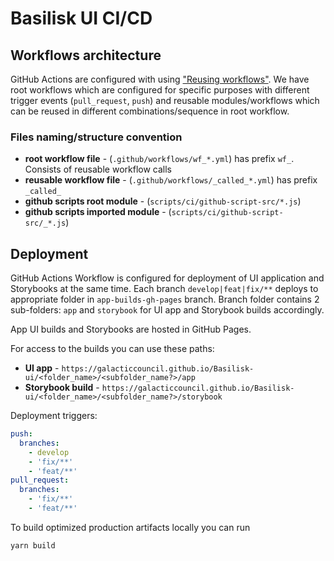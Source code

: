 # Basilisk UI CI/CD

## Workflows architecture

GitHub Actions are configured with using ["Reusing workflows"](https://docs.github.com/en/actions/using-workflows/reusing-workflows).
We have root workflows which are configured for specific purposes with different 
trigger events (`pull_request`, `push`) and reusable modules/workflows which can be reused in different 
combinations/sequence in root workflow. 

### Files naming/structure convention
- __root workflow file__ - (`.github/workflows/wf_*.yml`) has prefix `wf_`. Consists of reusable 
  workflow calls
- __reusable workflow file__ - (`.github/workflows/_called_*.yml`) has prefix `_called_`
- __github scripts root module__ - (`scripts/ci/github-script-src/*.js`)
- __github scripts imported module__ - (`scripts/ci/github-script-src/_*.js`)


## Deployment

GitHub Actions Workflow is configured for deployment of UI application and Storybooks
at the same time. Each branch `develop|feat|fix/**` deploys to appropriate folder in `app-builds-gh-pages` branch.
Branch folder contains 2 sub-folders: `app` and `storybook` for UI app and Storybook builds
accordingly.

App UI builds and Storybooks are hosted in GitHub Pages.

For access to the builds you can use these paths:

- **UI app** - `https://galacticcouncil.github.io/Basilisk-ui/<folder_name>/<subfolder_name?>/app`
- **Storybook build** - `https://galacticcouncil.github.io/Basilisk-ui/<folder_name>/<subfolder_name?>/storybook`

Deployment triggers:

```yaml
push:
  branches:
    - develop
    - 'fix/**'
    - 'feat/**'
pull_request:
  branches:
    - 'fix/**'
    - 'feat/**'
```

To build optimized production artifacts locally you can run

```
yarn build
```
